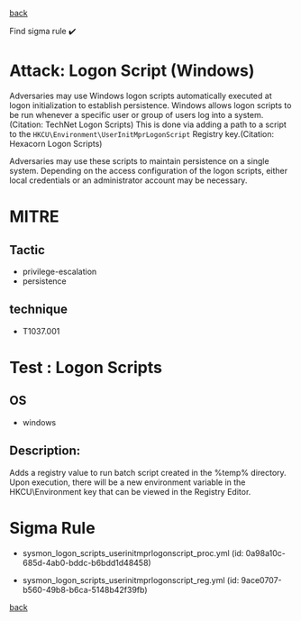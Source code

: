 
[back](../index.md)

Find sigma rule :heavy_check_mark: 

# Attack: Logon Script (Windows) 

Adversaries may use Windows logon scripts automatically executed at logon initialization to establish persistence. Windows allows logon scripts to be run whenever a specific user or group of users log into a system.(Citation: TechNet Logon Scripts) This is done via adding a path to a script to the <code>HKCU\Environment\UserInitMprLogonScript</code> Registry key.(Citation: Hexacorn Logon Scripts)

Adversaries may use these scripts to maintain persistence on a single system. Depending on the access configuration of the logon scripts, either local credentials or an administrator account may be necessary. 

# MITRE
## Tactic
  - privilege-escalation
  - persistence


## technique
  - T1037.001


# Test : Logon Scripts
## OS
  - windows


## Description:
Adds a registry value to run batch script created in the %temp% directory. Upon execution, there will be a new environment variable in the HKCU\Environment key
that can be viewed in the Registry Editor.


# Sigma Rule
 - sysmon_logon_scripts_userinitmprlogonscript_proc.yml (id: 0a98a10c-685d-4ab0-bddc-b6bdd1d48458)

 - sysmon_logon_scripts_userinitmprlogonscript_reg.yml (id: 9ace0707-b560-49b8-b6ca-5148b42f39fb)



[back](../index.md)
